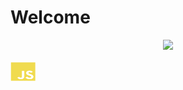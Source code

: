 # Welcome
<div align="center">
  <a href="https://github.com/Gafcc">
  <img height="180em" src="https://github-readme-stats.vercel.app/api/top-langs/?username=Gafcc&layout=compact&langs_count=7&theme=dark"/>
</div>
  <div style="display: inline_block"><br>
  <img align="center" alt="Rafa-Js" height="30" width="40" src="https://raw.githubusercontent.com/devicons/devicon/master/icons/javascript/javascript-plain.svg">
